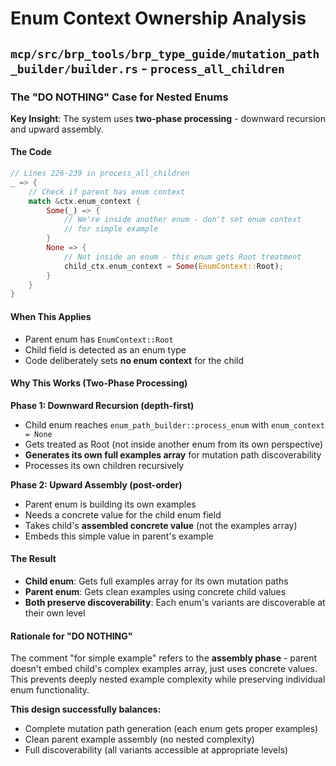 # Enum Context Ownership Analysis

## `mcp/src/brp_tools/brp_type_guide/mutation_path_builder/builder.rs` - `process_all_children`

### The "DO NOTHING" Case for Nested Enums

**Key Insight**: The system uses **two-phase processing** - downward recursion and upward assembly.

#### The Code
```rust
// Lines 226-239 in process_all_children
_ => {
    // Check if parent has enum context
    match &ctx.enum_context {
        Some(_) => {
            // We're inside another enum - don't set enum context
            // for simple example
        }
        None => {
            // Not inside an enum - this enum gets Root treatment
            child_ctx.enum_context = Some(EnumContext::Root);
        }
    }
}
```

#### When This Applies
- Parent enum has `EnumContext::Root`
- Child field is detected as an enum type
- Code deliberately sets **no enum context** for the child

#### Why This Works (Two-Phase Processing)

**Phase 1: Downward Recursion (depth-first)**
- Child enum reaches `enum_path_builder::process_enum` with `enum_context = None`
- Gets treated as Root (not inside another enum from its own perspective)
- **Generates its own full examples array** for mutation path discoverability
- Processes its own children recursively

**Phase 2: Upward Assembly (post-order)**
- Parent enum is building its own examples
- Needs a concrete value for the child enum field
- Takes child's **assembled concrete value** (not the examples array)
- Embeds this simple value in parent's example

#### The Result
- **Child enum**: Gets full examples array for its own mutation paths
- **Parent enum**: Gets clean examples using concrete child values
- **Both preserve discoverability**: Each enum's variants are discoverable at their own level

#### Rationale for "DO NOTHING"
The comment "for simple example" refers to the **assembly phase** - parent doesn't embed child's complex examples array, just uses concrete values. This prevents deeply nested example complexity while preserving individual enum functionality.

**This design successfully balances:**
- Complete mutation path generation (each enum gets proper examples)
- Clean parent example assembly (no nested complexity)
- Full discoverability (all variants accessible at appropriate levels)